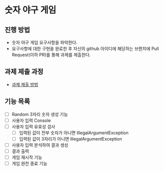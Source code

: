 # 숫자 야구 게임
## 진행 방법
* 숫자 야구 게임 요구사항을 파악한다.
* 요구사항에 대한 구현을 완료한 후 자신의 github 아이디에 해당하는 브랜치에 Pull Request(이하 PR)를 통해 과제를 제출한다.

## 과제 제출 과정
* [과제 제출 방법](https://github.com/next-step/nextstep-docs/tree/master/precourse)

## 기능 목록
* [ ] Random 3자리 숫자 생성 기능
* [ ] 사용자 입력 Console
* [ ] 사용자 입력 유효성 검사
  * [ ] 입력된 값이 전부 숫자가 아니면 IllegalArgumentException
  * [ ] 입력된 값이 3자리가 아니면 IllegalArgumentException 
* [ ] 사용자 입력 분석하여 결과 생성
* [ ] 결과 출력
* [ ] 게임 재시작 기능
* [ ] 게임 완전 종료 기능